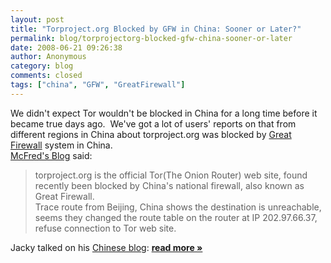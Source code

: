 ```yaml
---
layout: post
title: "Torproject.org Blocked by GFW in China: Sooner or Later?"
permalink: blog/torprojectorg-blocked-gfw-china-sooner-or-later
date: 2008-06-21 09:26:38
author: Anonymous
category: blog
comments: closed
tags: ["china", "GFW", "GreatFirewall"]
---
```


We didn't expect Tor wouldn't be blocked in China for a long time before it became true days ago.  We've got a lot of users' reports on that from different regions in China about torproject.org was blocked by [Great Firewall](http://en.wikipedia.org/wiki/Internet_censorship_in_the_People%27s_Republic_of_China) system in China.    
 [McFred's Blog](http://mcfreds.blogspot.com/2008/06/torprojectorg-blocked-in-china.html) said:

> torproject.org is the official Tor(The Onion Router) web site, found recently been blocked by China's national firewall, also known as Great Firewall.  
>  Trace route from Beijing, China shows the destination is unreachable, seems they changed the route table on the router at IP 202.97.66.37, refuse connection to Tor web site.

Jacky talked on his [Chinese blog](http://jcvenue.com/blog/gfw-2.html): [**read more »**](https://blog.torproject.org/blog/torprojectorg-blocked-gfw-china-sooner-or-later)
